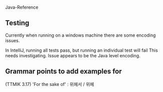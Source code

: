 Java-Reference

## Testing

Currently when running on a windows machine there are some encoding issues.

In IntelliJ, running all tests pass, but running an individual test will fail
This needs investigating.
Issue appears to be the Java level encoding.

## Grammar points to add examples for 

(TTMIK 3.17) 'For the sake of' :  위헤서 / 위헤